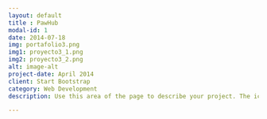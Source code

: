 ```yaml
---
layout: default
title : PawHub
modal-id: 1
date: 2014-07-18
img: portafolio3.png
img1: proyecto3_1.png
img2: proyecto3_2.png
alt: image-alt
project-date: April 2014
client: Start Bootstrap
category: Web Development
description: Use this area of the page to describe your project. The icon above is part of a free icon set by <a href="https://sellfy.com/p/8Q9P/jV3VZ/">Flat Icons</a>. On their website, you can download their free set with 16 icons, or you can purchase the entire set with 146 icons for only $12!

---
```

